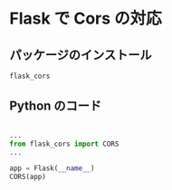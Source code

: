 # Flask で Cors の対応

## パッケージのインストール

```
flask_cors
```

## Python のコード

```py

...
from flask_cors import CORS
...

app = Flask(__name__)
CORS(app)

```


